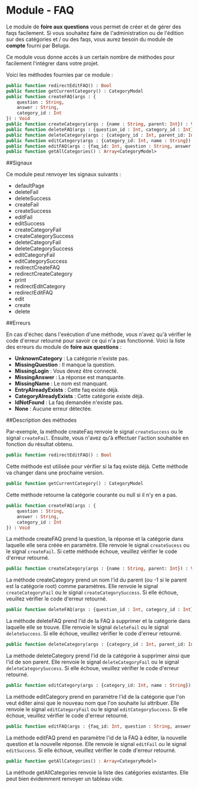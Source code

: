 Module - FAQ
============

Le module de __foire aux questions__ vous permet de créer et de gérer des faqs facilement. Si vous souhaitez faire de l'administration ou de l'édition sur des catégories et / ou des faqs, vous aurez besoin du module de __compte__ fourni par Beluga.

Ce module vous donne accès à un certain nombre de méthodes pour facilement l'intégrer dans votre projet.

Voici les méthodes fournies par ce module :

```Haxe
public function redirectEditFAQ() : Bool
public function getCurrentCategory() : CategoryModel
public function createFAQ(args : {
    question : String,
    answer : String,
    category_id : Int
}) : Void
public function createCategory(args : {name : String, parent: Int}) : Void
public function deleteFAQ(args : {question_id : Int, category_id : Int}) : Void
public function deleteCategory(args : {category_id : Int, parent_id: Int}) : Void
public function editCategory(args : {category_id: Int, name : String}) : Void
public function editFAQ(args : {faq_id: Int, question : String, answer : String}) : Void
public function getAllCategories() : Array<CategoryModel>
```

##Signaux

Ce module peut renvoyer les signaux suivants :

 * defaultPage
 * deleteFail
 * deleteSuccess
 * createFail
 * createSuccess
 * editFail
 * editSuccess
 * createCategoryFail
 * createCategorySuccess
 * deleteCategoryFail
 * deleteCategorySuccess
 * editCategoryFail
 * editCategorySuccess
 * redirectCreateFAQ
 * redirectCreateCategory
 * print
 * redirectEditCategory
 * redirectEditFAQ
 * edit
 * create
 * delete

##Erreurs

En cas d'échec dans l'exécution d'une méthode, vous n'avez qu'à vérifier le code d'erreur retourné pour savoir ce qui n'a pas fonctionné. Voici la liste des erreurs du module de __foire aux questions__ :

 * __UnknownCategory__ : La catégorie n'existe pas.
 * __MissingQuestion__ : Il manque la question.
 * __MissingLogin__ : Vous devez être connecté.
 * __MissingAnswer__ : La réponse est manquante.
 * __MissingName__ : Le nom est manquant.
 * __EntryAlreadyExists__ : Cette faq existe déjà.
 * __CategoryAlreadyExists__ : Cette catégorie existe déjà.
 * __IdNotFound__ : La faq demandée n'existe pas.
 * __None__ : Aucune erreur détectée.

##Description des méthodes

Par-exemple, la méthode createFaq renvoie le signal `createSuccess` ou le signal `createFail`. Ensuite, vous n'avez qu'à effectuer l'action souhaitée en fonction du résultat obtenu.

```Haxe
public function redirectEditFAQ() : Bool
```

Cette méthode est utilisée pour vérifier si la faq existe déjà. Cette méthode va changer dans une prochaine version.

```Haxe
public function getCurrentCategory() : CategoryModel
```

Cette méthode retourne la catégorie courante ou null si il n'y en a pas.

```Haxe
public function createFAQ(args : {
    question : String,
    answer : String,
    category_id : Int
}) : Void
```

La méthode createFAQ prend la question, la réponse et la catégorie dans laquelle elle sera créée en paramètre. Elle renvoie le signal `createSucess` ou le signal `createFail`. Si cette méthode échoue, veuillez vérifier le code d'erreur retourné.

```Haxe
public function createCategory(args : {name : String, parent: Int}) : Void
```

La méthode createCategory prend un nom l'id du parent (ou -1 si le parent est la catégorie root) comme paramètres. Elle renvoie le signal `createCategoryFail` ou le signal `createCategorySuccess`. Si elle échoue, veuillez vérifier le code d'erreur retourné.

```Haxe
public function deleteFAQ(args : {question_id : Int, category_id : Int}) : Void
```

La méthode deleteFAQ prend l'id de la FAQ à supprimer et la catégorie dans laquelle elle se trouve. Elle renvoie le signal `deleteFail` ou le signal `deleteSuccess`. Si elle échoue, veuillez vérifier le code d'erreur retourné.

```Haxe
public function deleteCategory(args : {category_id : Int, parent_id: Int}) : Void
```

La méthode deleteCategory prend l'id de la catégorie à supprimer ainsi que l'id de son parent. Elle renvoie le signal `deleteCategoryFail` ou le signal `deleteCategorySuccess`. Si elle échoue, veuillez vérifier le code d'erreur retourné.

```Haxe
public function editCategory(args : {category_id: Int, name : String}) : Void
```

La méthode editCategory prend en paramètre l'id de la catégorie que l'on veut éditer ainsi que le nouveau nom que l'on souhaite lui attribuer. Elle renvoie le signal `editCategoryFail` ou le signal `editCategorySuccess`. Si elle échoue, veuillez vérifier le code d'erreur retourné.

```Haxe
public function editFAQ(args : {faq_id: Int, question : String, answer : String}) : Void
```

La méthode editFAQ prend en paramètre l'id de la FAQ à éditer, la nouvelle question et la nouvelle réponse. Elle renvoie le signal `editFail` ou le signal `editSuccess`. Si elle échoue, veuillez vérifier le code d'erreur retourné.

```Haxe
public function getAllCategories() : Array<CategoryModel>
```

La méthode getAllCategories renvoie la liste des catégories existantes. Elle peut bien évidemment renvoyer un tableau vide.